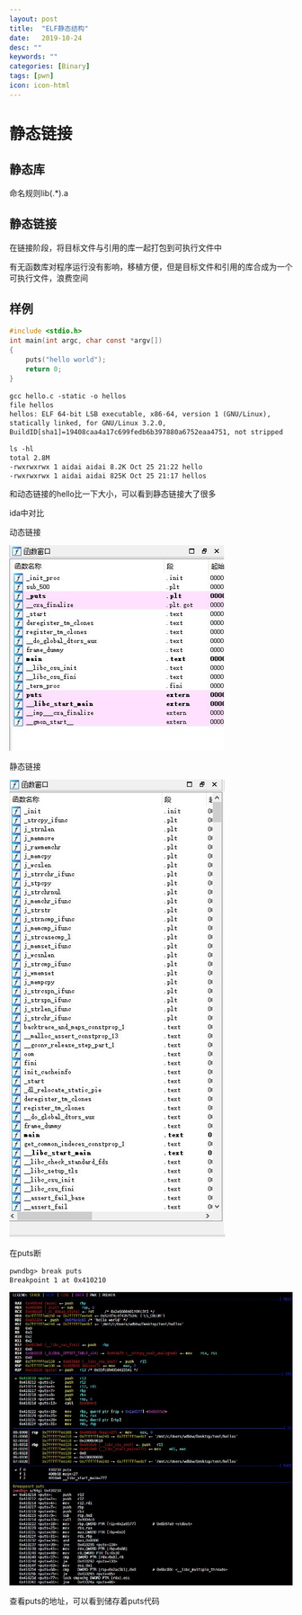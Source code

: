 ```yaml
---
layout: post
title:  "ELF静态结构"
date:   2019-10-24
desc: ""
keywords: ""
categories: [Binary]
tags: [pwn]
icon: icon-html
---
```


# 静态链接

## 静态库

命名规则lib(.*).a



## 静态链接

在链接阶段，将目标文件与引用的库一起打包到可执行文件中

有无函数库对程序运行没有影响，移植方便，但是目标文件和引用的库合成为一个可执行文件，浪费空间



## 样例

```c
#include <stdio.h>
int	main(int argc, char const *argv[])
{
	puts("hello world");
	return 0;
}
```

```
gcc hello.c -static -o hellos
file hellos
hellos: ELF 64-bit LSB executable, x86-64, version 1 (GNU/Linux), statically linked, for GNU/Linux 3.2.0, BuildID[sha1]=19408caa4a17c699fedb6b397880a6752eaa4751, not stripped
```

```
ls -hl
total 2.8M
-rwxrwxrwx 1 aidai aidai 8.2K Oct 25 21:22 hello
-rwxrwxrwx 1 aidai aidai 825K Oct 25 21:17 hellos
```

和动态链接的hello比一下大小，可以看到静态链接大了很多

ida中对比

动态链接

![6](https://raw.githubusercontent.com/AiDaiP/images/master/gotplt/6.jpg)

静态链接

![7](https://raw.githubusercontent.com/AiDaiP/images/master/gotplt/7.jpg)

在puts断

```
pwndbg> break puts
Breakpoint 1 at 0x410210
```

![5](https://raw.githubusercontent.com/AiDaiP/images/master/gotplt/5.jpg)

查看puts的地址，可以看到储存着puts代码


